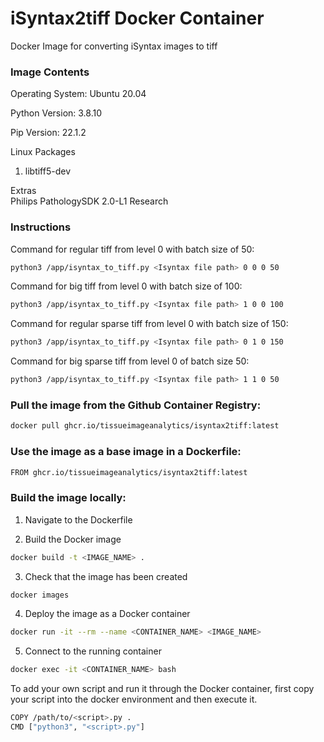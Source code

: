 # iSyntax2tiff Docker Container
Docker Image for converting iSyntax images to tiff

### Image Contents
Operating System: Ubuntu 20.04

Python Version: 3.8.10

Pip Version: 22.1.2

Linux Packages
1. libtiff5-dev

Extras  
Philips PathologySDK 2.0-L1 Research

### Instructions
Command for regular tiff from level 0 with batch size of 50:
```bash
python3 /app/isyntax_to_tiff.py <Isyntax file path> 0 0 0 50
```
  
Command for big tiff from level 0 with batch size of 100:
```bash
python3 /app/isyntax_to_tiff.py <Isyntax file path> 1 0 0 100
```

Command for regular sparse tiff from level 0 with batch size of 150:
```bash
python3 /app/isyntax_to_tiff.py <Isyntax file path> 0 1 0 150
```
Command for big sparse tiff from level 0 of batch size 50:
```bash
python3 /app/isyntax_to_tiff.py <Isyntax file path> 1 1 0 50
```

### Pull the image from the Github Container Registry:
```bash
docker pull ghcr.io/tissueimageanalytics/isyntax2tiff:latest
```
### Use the image as a base image in a Dockerfile:
```bash
FROM ghcr.io/tissueimageanalytics/isyntax2tiff:latest
```
### Build the image locally:
1. Navigate to the Dockerfile

2. Build the Docker image
```bash
docker build -t <IMAGE_NAME> .       
```

3. Check that the image has been created
```bash
docker images 
```

4. Deploy the image as a Docker container
```bash
docker run -it --rm --name <CONTAINER_NAME> <IMAGE_NAME>     
```

5. Connect to the running container
```bash
docker exec -it <CONTAINER_NAME> bash
```

To add your own script and run it through the Docker container, first copy your script into the docker environment and then execute it.
```bash
COPY /path/to/<script>.py .
CMD ["python3", "<script>.py"]
```
